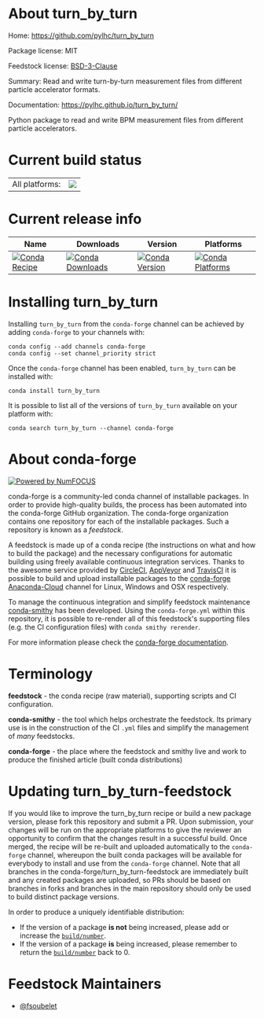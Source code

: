 About turn_by_turn
==================

Home: https://github.com/pylhc/turn_by_turn

Package license: MIT

Feedstock license: [BSD-3-Clause](https://github.com/conda-forge/turn_by_turn-feedstock/blob/master/LICENSE.txt)

Summary: Read and write turn-by-turn measurement files from different particle accelerator formats.

Documentation: https://pylhc.github.io/turn_by_turn/

Python package to read and write BPM measurement files from different particle accelerators.


Current build status
====================


<table><tr><td>All platforms:</td>
    <td>
      <a href="https://dev.azure.com/conda-forge/feedstock-builds/_build/latest?definitionId=14604&branchName=master">
        <img src="https://dev.azure.com/conda-forge/feedstock-builds/_apis/build/status/turn_by_turn-feedstock?branchName=master">
      </a>
    </td>
  </tr>
</table>

Current release info
====================

| Name | Downloads | Version | Platforms |
| --- | --- | --- | --- |
| [![Conda Recipe](https://img.shields.io/badge/recipe-turn_by_turn-green.svg)](https://anaconda.org/conda-forge/turn_by_turn) | [![Conda Downloads](https://img.shields.io/conda/dn/conda-forge/turn_by_turn.svg)](https://anaconda.org/conda-forge/turn_by_turn) | [![Conda Version](https://img.shields.io/conda/vn/conda-forge/turn_by_turn.svg)](https://anaconda.org/conda-forge/turn_by_turn) | [![Conda Platforms](https://img.shields.io/conda/pn/conda-forge/turn_by_turn.svg)](https://anaconda.org/conda-forge/turn_by_turn) |

Installing turn_by_turn
=======================

Installing `turn_by_turn` from the `conda-forge` channel can be achieved by adding `conda-forge` to your channels with:

```
conda config --add channels conda-forge
conda config --set channel_priority strict
```

Once the `conda-forge` channel has been enabled, `turn_by_turn` can be installed with:

```
conda install turn_by_turn
```

It is possible to list all of the versions of `turn_by_turn` available on your platform with:

```
conda search turn_by_turn --channel conda-forge
```


About conda-forge
=================

[![Powered by
NumFOCUS](https://img.shields.io/badge/powered%20by-NumFOCUS-orange.svg?style=flat&colorA=E1523D&colorB=007D8A)](https://numfocus.org)

conda-forge is a community-led conda channel of installable packages.
In order to provide high-quality builds, the process has been automated into the
conda-forge GitHub organization. The conda-forge organization contains one repository
for each of the installable packages. Such a repository is known as a *feedstock*.

A feedstock is made up of a conda recipe (the instructions on what and how to build
the package) and the necessary configurations for automatic building using freely
available continuous integration services. Thanks to the awesome service provided by
[CircleCI](https://circleci.com/), [AppVeyor](https://www.appveyor.com/)
and [TravisCI](https://travis-ci.com/) it is possible to build and upload installable
packages to the [conda-forge](https://anaconda.org/conda-forge)
[Anaconda-Cloud](https://anaconda.org/) channel for Linux, Windows and OSX respectively.

To manage the continuous integration and simplify feedstock maintenance
[conda-smithy](https://github.com/conda-forge/conda-smithy) has been developed.
Using the ``conda-forge.yml`` within this repository, it is possible to re-render all of
this feedstock's supporting files (e.g. the CI configuration files) with ``conda smithy rerender``.

For more information please check the [conda-forge documentation](https://conda-forge.org/docs/).

Terminology
===========

**feedstock** - the conda recipe (raw material), supporting scripts and CI configuration.

**conda-smithy** - the tool which helps orchestrate the feedstock.
                   Its primary use is in the construction of the CI ``.yml`` files
                   and simplify the management of *many* feedstocks.

**conda-forge** - the place where the feedstock and smithy live and work to
                  produce the finished article (built conda distributions)


Updating turn_by_turn-feedstock
===============================

If you would like to improve the turn_by_turn recipe or build a new
package version, please fork this repository and submit a PR. Upon submission,
your changes will be run on the appropriate platforms to give the reviewer an
opportunity to confirm that the changes result in a successful build. Once
merged, the recipe will be re-built and uploaded automatically to the
`conda-forge` channel, whereupon the built conda packages will be available for
everybody to install and use from the `conda-forge` channel.
Note that all branches in the conda-forge/turn_by_turn-feedstock are
immediately built and any created packages are uploaded, so PRs should be based
on branches in forks and branches in the main repository should only be used to
build distinct package versions.

In order to produce a uniquely identifiable distribution:
 * If the version of a package **is not** being increased, please add or increase
   the [``build/number``](https://docs.conda.io/projects/conda-build/en/latest/resources/define-metadata.html#build-number-and-string).
 * If the version of a package **is** being increased, please remember to return
   the [``build/number``](https://docs.conda.io/projects/conda-build/en/latest/resources/define-metadata.html#build-number-and-string)
   back to 0.

Feedstock Maintainers
=====================

* [@fsoubelet](https://github.com/fsoubelet/)

